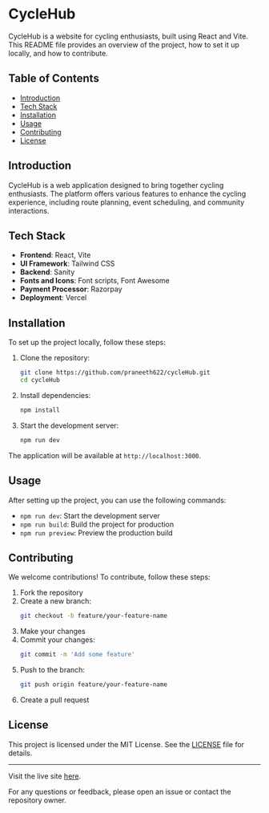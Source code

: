 # CycleHub

CycleHub is a website for cycling enthusiasts, built using React and Vite. This README file provides an overview of the project, how to set it up locally, and how to contribute.

## Table of Contents

- [Introduction](#introduction)
- [Tech Stack](#tech-stack)
- [Installation](#installation)
- [Usage](#usage)
- [Contributing](#contributing)
- [License](#license)

## Introduction

CycleHub is a web application designed to bring together cycling enthusiasts. The platform offers various features to enhance the cycling experience, including route planning, event scheduling, and community interactions.

## Tech Stack

- **Frontend**: React, Vite
- **UI Framework**: Tailwind CSS
- **Backend**: Sanity
- **Fonts and Icons**: Font scripts, Font Awesome
- **Payment Processor**: Razorpay
- **Deployment**: Vercel

## Installation

To set up the project locally, follow these steps:

1. Clone the repository:
   ```bash
   git clone https://github.com/praneeth622/cycleHub.git
   cd cycleHub
   ```

2. Install dependencies:
   ```bash
   npm install
   ```

3. Start the development server:
   ```bash
   npm run dev
   ```

The application will be available at `http://localhost:3000`.

## Usage

After setting up the project, you can use the following commands:

- `npm run dev`: Start the development server
- `npm run build`: Build the project for production
- `npm run preview`: Preview the production build

## Contributing

We welcome contributions! To contribute, follow these steps:

1. Fork the repository
2. Create a new branch:
   ```bash
   git checkout -b feature/your-feature-name
   ```
3. Make your changes
4. Commit your changes:
   ```bash
   git commit -m 'Add some feature'
   ```
5. Push to the branch:
   ```bash
   git push origin feature/your-feature-name
   ```
6. Create a pull request

## License

This project is licensed under the MIT License. See the [LICENSE](LICENSE) file for details.

---

Visit the live site [here](https://cyclehub.vercel.app/).

For any questions or feedback, please open an issue or contact the repository owner.

